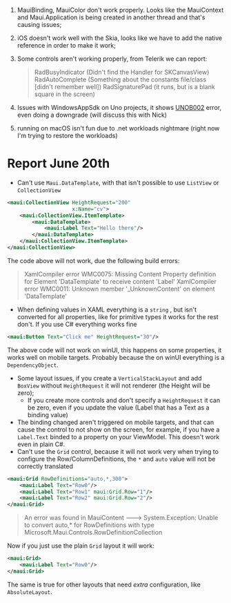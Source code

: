
1. MauiBinding, MauiColor don't work properly. Looks like the MauiContext and Maui.Application is being created in another thread and that's causing issues;

2. iOS doesn't work well with the Skia, looks like we have to add the native reference in order to make it work;

3. Some controls aren't working properly, from Telerik we can report:
	> RadBusyIndicator (Didn't find the Handler for SKCanvasView) RadAutoComplete (Something about the constants file/class [didn't remember well]) RadSignaturePad (it runs, but is a blank square in the screen)

4. Issues with WindowsAppSdk on Uno projects, it shows [UNOB002](https://platform.uno/docs/articles/uno-build-error-codes.html) error, even doing a downgrade (will discuss this with Nick)
5. running on macOS isn't fun due to .net workloads nightmare (right now I'm trying to restore the workloads)


# Report June 20th

- Can't use `Maui.DataTemplate`, with that isn't possible to use `ListView` or `CollectionView`

```xml
<maui:CollectionView HeightRequest="200"
					 x:Name="cv">
	<maui:CollectionView.ItemTemplate>
		<maui:DataTemplate>
			<maui:Label Text="Hello there"/>
		</maui:DataTemplate>
	</maui:CollectionView.ItemTemplate>
</maui:CollectionView>
```
The code above will not work, due the following build errors:
> XamlCompiler error WMC0075: Missing Content Property definition for Element 'DataTemplate' to receive content 'Label'
> XamlCompiler error WMC0011: Unknown member '_UnknownContent' on element 'DataTemplate'


- When defining values in XAML everything is a `string` , but isn't converted for all properties, like for primitive types it works for the rest don't. If you use C# everything works fine

```xml
<maui:Button Text="Click me" HeightRequest="30"/>
```
The above code will not work on winUI, this happens on some properties, it works well on mobile targets. Probably because the on winUI everything is a `DependencyObject`.


- Some layout issues, if you create a `VerticalStackLayout` and add `BoxView` without `HeightRequest` it will not renderer (the Height will be zero);
	- If you create more controls and don't specify a `HeightRequest` it can be zero, even if you update the value (Label that has a Text as a binding value)
- The binding changed aren't triggered on mobile targets, and that can cause the control to not show on the screen, for example, if you have a `Label.Text` binded to a property on your ViewModel. This doesn't work even in plain C#.
- Can't use the `Grid` control, because it will not work very when trying to configure the Row/ColumnDefinitions, the `*` and `auto` value will not be correctly translated
```xml
<maui:Grid RowDefinitions="auto,*,300">
	<maui:Label Text="Row0"/>
	<maui:Label Text="Row1" maui:Grid.Row="1"/>
	<maui:Label Text="Row2" maui:Grid.Row="2"/>
</maui:Grid>
```

>  An error was found in MauiContent ---> System.Exception: Unable to convert auto,* for RowDefinitions with type Microsoft.Maui.Controls.RowDefinitionCollection

Now if you just use the plain `Grid` layout it will work:
```xml
<maui:Grid>
	<maui:Label Text="Row0"/>
</maui:Grid>
```

The same is true for other layouts that need _extra_ configuration, like `AbsoluteLayout`.

